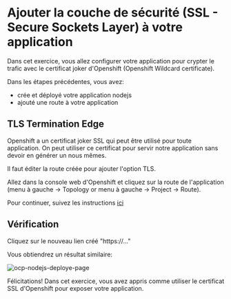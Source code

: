 # Ajouter la couche de sécurité (SSL - Secure Sockets Layer) à votre application
Dans cet exercice, vous allez configurer votre application pour crypter le trafic avec le certificat joker d'Openshift (Openshift Wildcard certificate).

Dans les étapes précédentes, vous avez:
- crée et déployé votre application nodejs
- ajouté une route à votre application

## TLS Termination Edge
Openshift a un certificat joker SSL qui peut être utilisé pour toute application. On peut utiliser ce certificat pour servir notre application sans devoir en générer un nous mêmes.

Il faut éditer la route créée pour ajouter l'option TLS.

Allez dans la console web d'Openshift et cliquez sur la route de l'application (menu à gauche -> Topology or menu à gauche -> Project -> Route).

Pour continuer, suivez les instructions [ici](../../Readme-HandsOn.md#ajout-dune-couche-de-sécurité-pour-laccès-à-nos-applications-sur-le-web)

## Vérification
Cliquez sur le nouveau lien créé "https://..."

Vous obtiendrez un résultat similaire:

![ocp-nodejs-deploye-page](images/ocp-deployed-nodejs-ui.png)

Félicitations! Dans cet exercice, vous avez appris comme utiliser le certificat SSL d'Openshift pour exposer votre application.